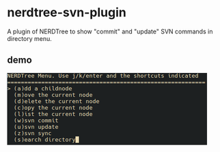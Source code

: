 # nerdtree-svn-plugin
A plugin of NERDTree to show "commit" and "update" SVN commands in directory menu.
## demo 
![NERDTree SVN Demo](https://raw.githubusercontent.com/borissov/nerdtree-svn-plugin/master/images/image_1.png)
